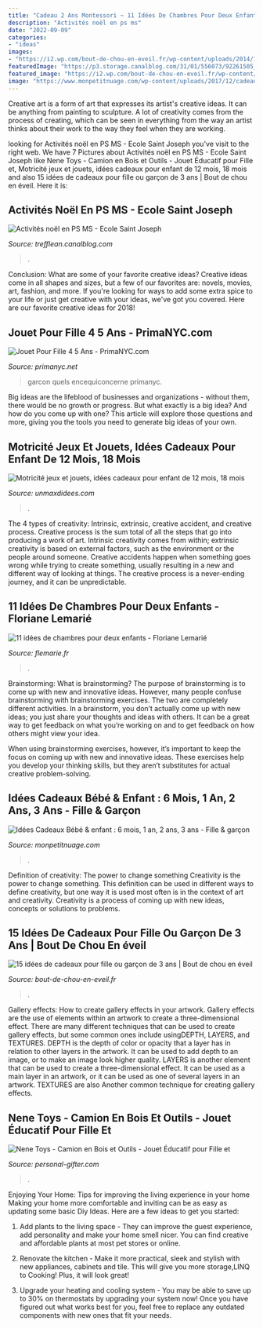 ```yaml
---
title: "Cadeau 2 Ans Montessori ~ 11 Idées De Chambres Pour Deux Enfants"
description: "Activités noël en ps ms"
date: "2022-09-09"
categories:
- "ideas"
images:
- "https://i2.wp.com/bout-de-chou-en-eveil.fr/wp-content/uploads/2014/11/2013-01-03-006_resultat.jpg?fit=618%2C519&amp;ssl=1"
featuredImage: "https://p3.storage.canalblog.com/31/01/556073/92261505_o.jpg"
featured_image: "https://i2.wp.com/bout-de-chou-en-eveil.fr/wp-content/uploads/2014/11/2013-01-03-006_resultat.jpg?fit=618%2C519&amp;ssl=1"
image: "https://www.monpetitnuage.com/wp-content/uploads/2017/12/cadeau-enfant-2-ans-3-ans-14.jpg"
---
```



Creative art is a form of art that expresses its artist's creative ideas. It can be anything from painting to sculpture. A lot of creativity comes from the process of creating, which can be seen in everything from the way an artist thinks about their work to the way they feel when they are working.

	

		
looking for Activités noël en PS MS - Ecole Saint Joseph you've visit to the right web. We have 7 Pictures about Activités noël en PS MS - Ecole Saint Joseph like Nene Toys - Camion en Bois et Outils - Jouet Éducatif pour Fille et, Motricité jeux et jouets, idées cadeaux pour enfant de 12 mois, 18 mois and also 15 idées de cadeaux pour fille ou garçon de 3 ans | Bout de chou en éveil. Here it is:
		
    
## Activités Noël En PS MS - Ecole Saint Joseph

<img loading=lazy src="https://p3.storage.canalblog.com/31/01/556073/92261505_o.jpg" onerror="this.onerror=null;this.src='https://tse1.mm.bing.net/th?id=OIP.HkTcZ9bIUZyUnOIIJV4R8wHaFj&amp;pid=15.1';" alt="Activités noël en PS MS - Ecole Saint Joseph">

_Source: trefflean.canalblog.com_

>. 

	

Conclusion: What are some of your favorite creative ideas?
Creative ideas come in all shapes and sizes, but a few of our favorites are: novels, movies, art, fashion, and more. If you're looking for ways to add some extra spice to your life or just get creative with your ideas, we've got you covered. Here are our favorite creative ideas for 2018!

    
## Jouet Pour Fille 4 5 Ans - PrimaNYC.com

<img loading=lazy src="https://primanyc.net/wp-content/uploads/2020/03/comparatif-quels-jouets-enfants-9-11-ans-choisir-destine-jouet-pour-fille-4-5-ans.jpg" onerror="this.onerror=null;this.src='https://tse4.mm.bing.net/th?id=OIP.n8jZB2xdjCidSfQMIvVPigHaDZ&amp;pid=15.1';" alt="Jouet Pour Fille 4 5 Ans - PrimaNYC.com">

_Source: primanyc.net_

>garcon quels encequiconcerne primanyc. 

	

Big ideas are the lifeblood of businesses and organizations - without them, there would be no growth or progress. But what exactly is a big idea? And how do you come up with one? This article will explore those questions and more, giving you the tools you need to generate big ideas of your own.

    
## Motricité Jeux Et Jouets, Idées Cadeaux Pour Enfant De 12 Mois, 18 Mois

<img loading=lazy src="https://www.unmaxdidees.com/wp-content/uploads/2019/06/jouet-deveil-idée-cadeau-apprendre-à-compter-et-couleurs-jeu-montessori.jpg" onerror="this.onerror=null;this.src='https://tse1.mm.bing.net/th?id=OIP.BwQwGu4D6DIlfYTFCix_LQHaGE&amp;pid=15.1';" alt="Motricité jeux et jouets, idées cadeaux pour enfant de 12 mois, 18 mois">

_Source: unmaxdidees.com_

>. 

	

The 4 types of creativity: Intrinsic, extrinsic, creative accident, and creative process.
Creative process is the sum total of all the steps that go into producing a work of art. Intrinsic creativity comes from within; extrinsic creativity is based on external factors, such as the environment or the people around someone. Creative accidents happen when something goes wrong while trying to create something, usually resulting in a new and different way of looking at things. The creative process is a never-ending journey, and it can be unpredictable.

    
## 11 Idées De Chambres Pour Deux Enfants - Floriane Lemarié

<img loading=lazy src="https://www.flemarie.fr/blog/wp-content/uploads/2014/08/chambre-deux-enfants-3.jpg" onerror="this.onerror=null;this.src='https://tse1.mm.bing.net/th?id=OIP.DZ1XewsP45IWZpiTC8iJrAHaLD&amp;pid=15.1';" alt="11 idées de chambres pour deux enfants - Floriane Lemarié">

_Source: flemarie.fr_

>. 

	

Brainstorming: What is brainstorming?
The purpose of brainstorming is to come up with new and innovative ideas. However, many people confuse brainstorming with brainstorming exercises. The two are completely different activities.
In a brainstorm, you don’t actually come up with new ideas; you just share your thoughts and ideas with others. It can be a great way to get feedback on what you’re working on and to get feedback on how others might view your idea.

When using brainstorming exercises, however, it’s important to keep the focus on coming up with new and innovative ideas. These exercises help you develop your thinking skills, but they aren’t substitutes for actual creative problem-solving.

    
## Idées Cadeaux Bébé &amp; Enfant : 6 Mois, 1 An, 2 Ans, 3 Ans - Fille &amp; Garçon

<img loading=lazy src="https://www.monpetitnuage.com/wp-content/uploads/2017/12/cadeau-enfant-2-ans-3-ans-14.jpg" onerror="this.onerror=null;this.src='https://tse2.mm.bing.net/th?id=OIP.CpNflD4IzOEUjjaCe92FWwHaI2&amp;pid=15.1';" alt="Idées Cadeaux Bébé &amp; enfant : 6 mois, 1 an, 2 ans, 3 ans - Fille &amp; garçon">

_Source: monpetitnuage.com_

>. 

	

Definition of creativity: The power to change something
Creativity is the power to change something. This definition can be used in different ways to define creativity, but one way it is used most often is in the context of art and creativity. Creativity is a process of coming up with new ideas, concepts or solutions to problems.

    
## 15 Idées De Cadeaux Pour Fille Ou Garçon De 3 Ans | Bout De Chou En éveil

<img loading=lazy src="https://i2.wp.com/bout-de-chou-en-eveil.fr/wp-content/uploads/2014/11/2013-01-03-006_resultat.jpg?fit=618%2C519&amp;ssl=1" onerror="this.onerror=null;this.src='https://tse4.mm.bing.net/th?id=OIP.31ZdgM2ss6d29v559T0ZNwHaGO&amp;pid=15.1';" alt="15 idées de cadeaux pour fille ou garçon de 3 ans | Bout de chou en éveil">

_Source: bout-de-chou-en-eveil.fr_

>. 

	

Gallery effects: How to create gallery effects in your artwork.
Gallery effects are the use of elements within an artwork to create a three-dimensional effect. There are many different techniques that can be used to create gallery effects, but some common ones include usingDEPTH, LAYERS, and TEXTURES.
 DEPTH is the depth of color or opacity that a layer has in relation to other layers in the artwork. It can be used to add depth to an image, or to make an image look higher quality. LAYERS is another element that can be used to create a three-dimensional effect. It can be used as a main layer in an artwork, or it can be used as one of several layers in an artwork. TEXTURES are also Another common technique for creating gallery effects.

    
## Nene Toys - Camion En Bois Et Outils - Jouet Éducatif Pour Fille Et

<img loading=lazy src="https://images.personal-gifter.com/2020/05/Nene-Toys-Camion-en-Bois-et-Outils-Jouet-ducatif-pour-Fille-et-Garon-de-3-4-5-6-ans-Jeu-de-Construction-et-Atelier-de-Bricolage-Mthode-Montessori-Idal-comme-Cadeau-STEM-et-Didactique-0-0.jpg" onerror="this.onerror=null;this.src='https://tse1.mm.bing.net/th?id=OIP.K0Jz1H3obHa35MKAGE48tgHaHa&amp;pid=15.1';" alt="Nene Toys - Camion en Bois et Outils - Jouet Éducatif pour Fille et">

_Source: personal-gifter.com_

>. 

	

Enjoying Your Home: Tips for improving the living experience in your home
Making your home more comfortable and inviting can be as easy as updating some basic Diy Ideas. Here are a few ideas to get you started:
1. Add plants to the living space - They can improve the guest experience, add personality and make your home smell nicer. You can find creative and affordable plants at most pet stores or online.

2. Renovate the kitchen - Make it more practical, sleek and stylish with new appliances, cabinets and tile. This will give you more storage,LINQ to Cooking! Plus, it will look great!

3. Upgrade your heating and cooling system - You may be able to save up to 30% on thermostats by upgrading your system now! Once you have figured out what works best for you, feel free to replace any outdated components with new ones that fit your needs.

